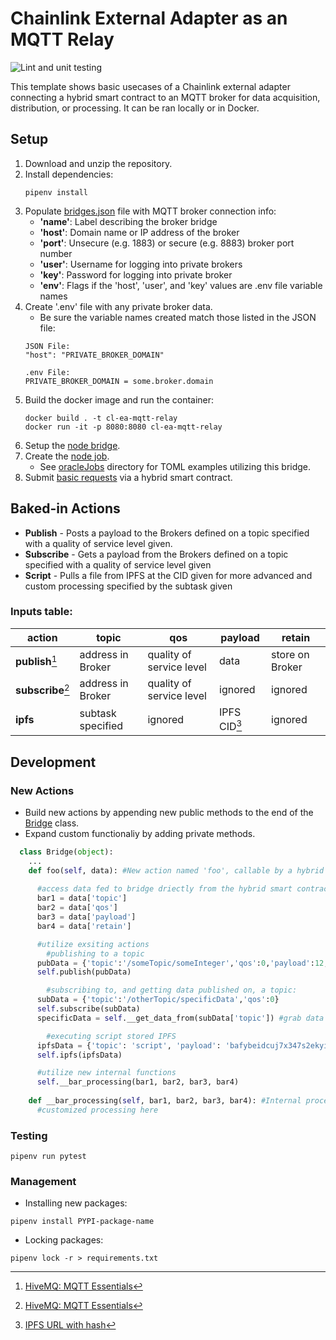 # Chainlink External Adapter as an MQTT Relay

![Lint and unit testing](https://github.com/Briojas/CL-EA-MQTT-Client/workflows/Lint%20and%20unit%20testing/badge.svg)

This template shows basic usecases of a Chainlink external adapter connecting a hybrid smart contract to an MQTT broker for data acquisition, distribution, or processing. It can be ran locally or in Docker.

## **Setup**
1. Download and unzip the repository.
2. Install dependencies:
    ```
    pipenv install
    ```
3. Populate [bridges.json](https://github.com/Briojas/CL-EA-MQTT-Client/blob/master/bridges.json) file with MQTT broker connection info:
    - **'name'**: Label describing the broker bridge
    - **'host'**: Domain name or IP address of the broker
    - **'port'**: Unsecure (e.g. 1883) or secure (e.g. 8883) broker port number
    - **'user'**: Username for logging into private brokers
    - **'key'**: Password for logging into private broker
    - **'env'**: Flags if the 'host', 'user', and 'key' values are .env file variable names
4. Create '.env' file with any private broker data.
    - Be sure the variable names created match those listed in the JSON file:
    ```
    JSON File:
    "host": "PRIVATE_BROKER_DOMAIN"

    .env File:
    PRIVATE_BROKER_DOMAIN = some.broker.domain
    ```
5. Build the docker image and run the container:
    ```
    docker build . -t cl-ea-mqtt-relay
    docker run -it -p 8080:8080 cl-ea-mqtt-relay
    ```
6. Setup the [node bridge](https://docs.chain.link/docs/node-operators/).
7. Create the [node job](https://docs.chain.link/docs/jobs/).
    - See [oracleJobs](https://github.com/Briojas/CL-EA-MQTT-Client/tree/master/oracleJobs) directory for TOML examples utilizing this bridge.
8. Submit [basic requests](https://docs.chain.link/docs/architecture-request-model/) via a hybrid smart contract.
  
## **Baked-in Actions**
- **Publish** - Posts a payload to the Brokers defined on a topic specified with a quality of service level given. 
-  **Subscribe** - Gets a payload from the Brokers defined on a topic specified with a quality of service level given
-  **Script** - Pulls a file from IPFS at the CID given for more advanced and custom processing specified by the subtask given
### Inputs table:
| action | topic | qos | payload | retain |
| ----------- | ----------- | ----------- | ----------- | ----------- |
| **publish**[^1] | address in Broker | quality of service level | data | store on Broker |
| **subscribe**[^1] | address in Broker | quality of service level | ignored | ignored |
| **ipfs** | subtask specified | ignored | IPFS CID[^2] | ignored |

[^1]: [HiveMQ: MQTT Essentials](https://www.hivemq.com/mqtt-essentials/)
[^2]: [IPFS URL with hash](https://docs.ipfs.io/how-to/address-ipfs-on-web/)

## **Development**
### New Actions
  - Build new actions by appending new public methods to the end of the [Bridge](https://github.com/Briojas/CL-EA-MQTT-Client/blob/master/bridge.py) class. 
  - Expand custom functionaliy by adding private methods.
  ```python
    class Bridge(object):
      ...
      def foo(self, data): #New action named 'foo', callable by a hybrid smart contract
        
        #access data fed to bridge driectly from the hybrid smart contract
        bar1 = data['topic']
        bar2 = data['qos']
        bar3 = data['payload']
        bar4 = data['retain']

        #utilize exsiting actions
          #publishing to a topic
        pubData = {'topic':'/someTopic/someInteger','qos':0,'payload':12,'retain':True}
        self.publish(pubData)

          #subscribing to, and getting data published on, a topic:
        subData = {'topic':'/otherTopic/specificData','qos':0}
        self.subscribe(subData)
        specificData = self.__get_data_from(subData['topic']) #grab data from subbed topic

          #executing script stored IPFS
        ipfsData = {'topic': 'script', 'payload': 'bafybeidcuj7x347s2ekyicsu2udaime4dzwf7v5qob446pfspx3j765n7m'}
        self.ipfs(ipfsData)

        #utilize new internal functions
        self.__bar_processing(bar1, bar2, bar3, bar4)
      
      def __bar_processing(self, bar1, bar2, bar3, bar4): #Internal processing function
        #customized processing here
  ```
### Testing
  ```
  pipenv run pytest
  ```
### Management
  - Installing new packages:
  ```
  pipenv install PYPI-package-name
  ```
  - Locking packages:
  ```
  pipenv lock -r > requirements.txt
  ```